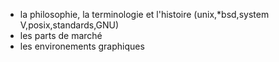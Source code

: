 * la philosophie, la terminologie et l'histoire
    (unix,*bsd,system V,posix,standards,GNU)
* les parts de marché
* les environements graphiques
